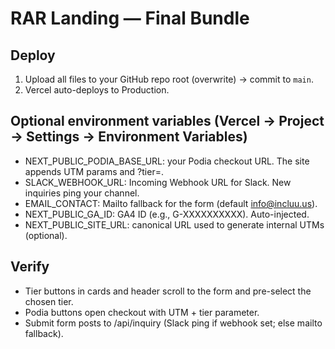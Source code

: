 
# RAR Landing — Final Bundle

## Deploy
1) Upload all files to your GitHub repo root (overwrite) → commit to `main`.
2) Vercel auto-deploys to Production.

## Optional environment variables (Vercel → Project → Settings → Environment Variables)
- NEXT_PUBLIC_PODIA_BASE_URL: your Podia checkout URL. The site appends UTM params and ?tier=.
- SLACK_WEBHOOK_URL: Incoming Webhook URL for Slack. New inquiries ping your channel.
- EMAIL_CONTACT: Mailto fallback for the form (default info@incluu.us).
- NEXT_PUBLIC_GA_ID: GA4 ID (e.g., G-XXXXXXXXXX). Auto-injected.
- NEXT_PUBLIC_SITE_URL: canonical URL used to generate internal UTMs (optional).

## Verify
- Tier buttons in cards and header scroll to the form and pre-select the chosen tier.
- Podia buttons open checkout with UTM + tier parameter.
- Submit form posts to /api/inquiry (Slack ping if webhook set; else mailto fallback).
